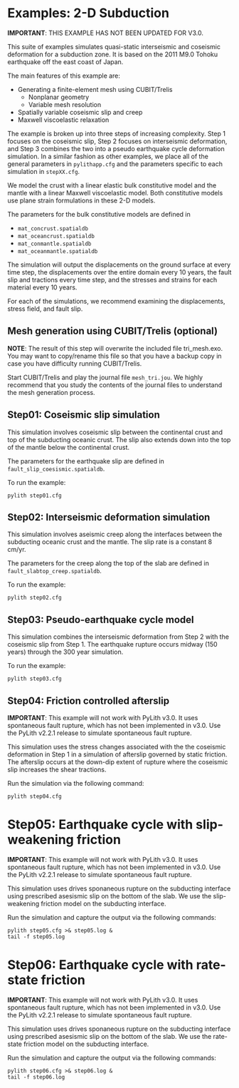 # Examples: 2-D Subduction

**IMPORTANT**: THIS EXAMPLE HAS NOT BEEN UPDATED FOR V3.0.

This suite of examples simulates quasi-static interseismic and
coseismic deformation for a subduction zone. It is based on the 2011
M9.0 Tohoku earthquake off the east coast of Japan.

The main features of this example are:

* Generating a finite-element mesh using CUBIT/Trelis
  * Nonplanar geometry
  * Variable mesh resolution
* Spatially variable coseismic slip and creep
* Maxwell viscoelastic relaxation

The example is broken up into three steps of increasing
complexity. Step 1 focuses on the coseismic slip, Step 2 focuses on
interseismic deformation, and Step 3 combines the two into a pseudo
earthquake cycle deformation simulation. In a similar fashion as other
examples, we place all of the general parameters in `pylithapp.cfg` and
the parameters specific to each simulation in `stepXX.cfg`.

We model the crust with a linear elastic bulk constitutive model and
the mantle with a linear Maxwell viscoelastic model. Both constitutive
models use plane strain formulations in these 2-D models.

The parameters for the bulk constitutive models are defined in
  * `mat_concrust.spatialdb`
  * `mat_oceancrust.spatialdb`
  * `mat_conmantle.spatialdb`
  * `mat_oceanmantle.spatialdb`

The simulation will output the displacements on the ground surface at
every time step, the displacements over the entire domain every 10
years, the fault slip and tractions every time step, and the stresses
and strains for each material every 10 years.

For each of the simulations, we recommend examining the displacements,
stress field, and fault slip.

## Mesh generation using CUBIT/Trelis (optional)

**NOTE**: The result of this step will overwrite the included file
tri_mesh.exo. You may want to copy/rename this file so that you have a
backup copy in case you have difficulty running CUBIT/Trelis.

Start CUBIT/Trelis and play the journal file `mesh_tri.jou`. We highly
recommend that you study the contents of the journal files to
understand the mesh generation process.


## Step01: Coseismic slip simulation

This simulation involves coseismic slip between the continental crust
and top of the subducting oceanic crust. The slip also extends down
into the top of the mantle below the continental crust.

The parameters for the earthquake slip are defined in
`fault_slip_coesismic.spatialdb`.

To run the example:
```
pylith step01.cfg
```


## Step02: Interseismic deformation simulation

This simulation involves aseismic creep along the interfaces between
the subducting oceanic crust and the mantle. The slip rate is a
constant 8 cm/yr.

The parameters for the creep along the top of the slab are defined in 
`fault_slabtop_creep.spatialdb`.

To run the example:
```
pylith step02.cfg
```


## Step03: Pseudo-earthquake cycle model

This simulation combines the interseismic deformation from Step 2
with the coseismic slip from Step 1. The earthquake rupture occurs
midway (150 years) through the 300 year simulation.

To run the example:
```
pylith step03.cfg
```

## Step04: Friction controlled afterslip

**IMPORTANT**: This example will not work with PyLith v3.0. It uses
spontaneous fault rupture, which has not been implemented in v3.0. Use
the PyLith v2.2.1 release to simulate spontaneous fault rupture.

This simulation uses the stress changes associated with the the
coseismic deformation in Step 1 in a simulation of afterslip
governed by static friction. The afterslip occurs at the down-dip
extent of rupture where the coseismic slip increases the shear
tractions.

Run the simulation via the following command:
```
pylith step04.cfg
```


# Step05: Earthquake cycle with slip-weakening friction

**IMPORTANT**: This example will not work with PyLith v3.0. It uses
spontaneous fault rupture, which has not been implemented in v3.0. Use
the PyLith v2.2.1 release to simulate spontaneous fault rupture.

This simulation uses drives sponaneous rupture on the subducting
interface using prescribed asesismic slip on the bottom of the
slab. We use the slip-weakening friction model on the subducting
interface.

Run the simulation and capture the output via the following commands:
```
pylith step05.cfg >& step05.log &
tail -f step05.log
```


# Step06: Earthquake cycle with rate-state friction

**IMPORTANT**: This example will not work with PyLith v3.0. It uses
spontaneous fault rupture, which has not been implemented in v3.0. Use
the PyLith v2.2.1 release to simulate spontaneous fault rupture.

This simulation uses drives sponaneous rupture on the subducting
interface using prescribed asesismic slip on the bottom of the
slab. We use the rate-state friction model on the subducting
interface.

Run the simulation and capture the output via the following commands:
```
pylith step06.cfg >& step06.log &
tail -f step06.log
```

